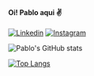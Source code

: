 #### Oi! Pablo aqui ✌️
[![Linkedin](	https://img.shields.io/badge/LinkedIn-0077B5?style=for-the-badge&logo=linkedin&logoColor=white)](https://www.linkedin.com/in/pablo-boaventura-menezes-assun%C3%A7%C3%A3o-8b833022b/) [![Instagram](https://img.shields.io/badge/Instagram-E4405F?style=for-the-badge&logo=instagram&logoColor=white)](https://www.instagram.com/pablomenezes_) 

![Pablo's GitHub stats](https://github-readme-stats.vercel.app/api?username=pablobma&show_icons=true&theme=transparent) 

[![Top Langs](https://github-readme-stats.vercel.app/api/top-langs/?username=pablobma&layout=donut)](https://github.com/pablobma/github-readme-stats)
